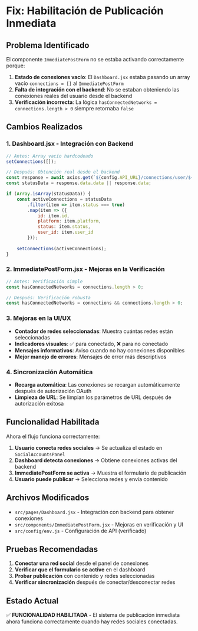 # Fix: Habilitación de Publicación Inmediata

## Problema Identificado

El componente `ImmediatePostForm` no se estaba activando correctamente porque:

1. **Estado de conexiones vacío**: El `Dashboard.jsx` estaba pasando un array vacío `connections = []` al `ImmediatePostForm`
2. **Falta de integración con el backend**: No se estaban obteniendo las conexiones reales del usuario desde el backend
3. **Verificación incorrecta**: La lógica `hasConnectedNetworks = connections.length > 0` siempre retornaba `false`

## Cambios Realizados

### 1. Dashboard.jsx - Integración con Backend

```javascript
// Antes: Array vacío hardcodeado
setConnections([]);

// Después: Obtención real desde el backend
const response = await axios.get(`${config.API_URL}/connections/user/${user.id}/platform-status`);
const statusData = response.data.data || response.data;

if (Array.isArray(statusData)) {
    const activeConnections = statusData
        .filter(item => item.status === true)
        .map(item => ({
            id: item.id,
            platform: item.platform,
            status: item.status,
            user_id: item.user_id
        }));
    
    setConnections(activeConnections);
}
```

### 2. ImmediatePostForm.jsx - Mejoras en la Verificación

```javascript
// Antes: Verificación simple
const hasConnectedNetworks = connections.length > 0;

// Después: Verificación robusta
const hasConnectedNetworks = connections && connections.length > 0;
```

### 3. Mejoras en la UI/UX

- **Contador de redes seleccionadas**: Muestra cuántas redes están seleccionadas
- **Indicadores visuales**: ✅ para conectado, ❌ para no conectado
- **Mensajes informativos**: Aviso cuando no hay conexiones disponibles
- **Mejor manejo de errores**: Mensajes de error más descriptivos

### 4. Sincronización Automática

- **Recarga automática**: Las conexiones se recargan automáticamente después de autorización OAuth
- **Limpieza de URL**: Se limpian los parámetros de URL después de autorización exitosa

## Funcionalidad Habilitada

Ahora el flujo funciona correctamente:

1. **Usuario conecta redes sociales** → Se actualiza el estado en `SocialAccountsPanel`
2. **Dashboard detecta conexiones** → Obtiene conexiones activas del backend
3. **ImmediatePostForm se activa** → Muestra el formulario de publicación
4. **Usuario puede publicar** → Selecciona redes y envía contenido

## Archivos Modificados

- `src/pages/Dashboard.jsx` - Integración con backend para obtener conexiones
- `src/components/ImmediatePostForm.jsx` - Mejoras en verificación y UI
- `src/config/env.js` - Configuración de API (verificado)

## Pruebas Recomendadas

1. **Conectar una red social** desde el panel de conexiones
2. **Verificar que el formulario se active** en el dashboard
3. **Probar publicación** con contenido y redes seleccionadas
4. **Verificar sincronización** después de conectar/desconectar redes

## Estado Actual

✅ **FUNCIONALIDAD HABILITADA** - El sistema de publicación inmediata ahora funciona correctamente cuando hay redes sociales conectadas.
